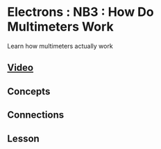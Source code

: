 # Electrons : NB3 : How Do Multimeters Work
Learn how multimeters actually work

## [Video]()

## Concepts

## Connections

## Lesson
